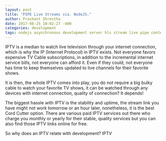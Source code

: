 ```yaml
---
layout: post
title: "PIPE Live Streams via. NodeJS." 
author: Prashant Shrestha 
date: 2017-08-25 10:02:27 -400 
categories: development
tags: nodejs asynchronous development server hls stream live pipe content
---
```


IPTV is a median to watch live television through your internet connection, which is why the IP (Internet Protocol) in IPTV exists. Not everyone favors expensive TV Cable subscriptions, in addition to the incremental internet service bills, not everyone can afford it. Even if they could, not everyone has time to keep themselves updated to live channels for their favorite shows.

It is then, the whole IPTV comes into play, you do not require a big bulky cable to watch your favorite TV shows, it can be watched through any devices with internet connection, quality of connection? It depends!

The biggest hassle with IPTV is the stability and uptime, the stream link you have might not work tomorrow or an hour later, nonetheless, it is the best Cord Cutter option. There are various paid IPTV services out there who charge you monthly or yearly for their stable, quality services but you can also find those IPTV links online for free.

So why does an IPTV relate with development? IPTV